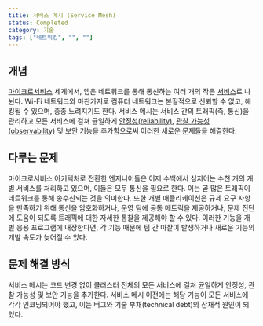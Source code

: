 ```yaml
---
title: 서비스 메시 (Service Mesh)
status: Completed
category: 기술
tags: ["네트워킹", "", ""]
---
```


## 개념

[마이크로서비스](/ko/microservices/) 세계에서, 앱은 네트워크를 통해 통신하는 여러 개의 작은 [서비스](/service/)로 나뉜다. Wi-Fi 네트워크와 마찬가지로 컴퓨터 네트워크는 본질적으로 신뢰할 수 없고, 해킹될 수 있으며, 종종 느려지기도 한다. 서비스 메시는 서비스 간의 트래픽(즉, 통신)을 관리하고 모든 서비스에 걸쳐 균일하게 [안정성(reliability)](/reliability/), [관찰 가능성(observability)](/observability/) 및 보안 기능을 추가함으로써 이러한 새로운 문제들을 해결한다.

## 다루는 문제

마이크로서비스 아키텍처로 전환한 엔지니어들은 이제 수백에서 심지어는 수천 개의 개별 서비스를 처리하고 있으며, 이들은 모두 통신을 필요로 한다. 이는 곧 많은 트래픽이 네트워크를 통해 송수신되는 것을 의미한다. 또한 개별 애플리케이션은 규제 요구 사항을 만족하기 위해 통신을 암호화하거나, 운영 팀에 공통 메트릭을 제공하거나, 문제 진단에 도움이 되도록 트래픽에 대한 자세한 통찰을 제공해야 할 수 있다. 이러한 기능을 개별 응용 프로그램에 내장한다면, 각 기능 때문에 팀 간 마찰이 발생하거나 새로운 기능의 개발 속도가 늦어질 수 있다.

## 문제 해결 방식

서비스 메시는 코드 변경 없이 클러스터 전체의 모든 서비스에 걸쳐 균일하게 안정성, 관찰 가능성 및 보안 기능을 추가한다. 서비스 메시 이전에는 해당 기능이 모든 서비스에 각각 인코딩되어야 했고, 이는 버그와 기술 부채(technical debt)의 잠재적 원인이 되었다.
